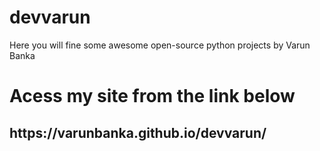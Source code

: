 # devvarun
Here you will fine some awesome open-source  python projects by Varun Banka

<h1>Acess my site from the link below </h1>
<h2> https://varunbanka.github.io/devvarun/ </h2>
